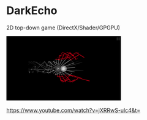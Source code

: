 # DarkEcho
2D top-down game (DirectX/Shader/GPGPU)

![alt text](https://github.com/justdoit7724/DarkEcho/blob/master/readme_Image.png)

https://www.youtube.com/watch?v=jXRRwS-ulc4&t=
